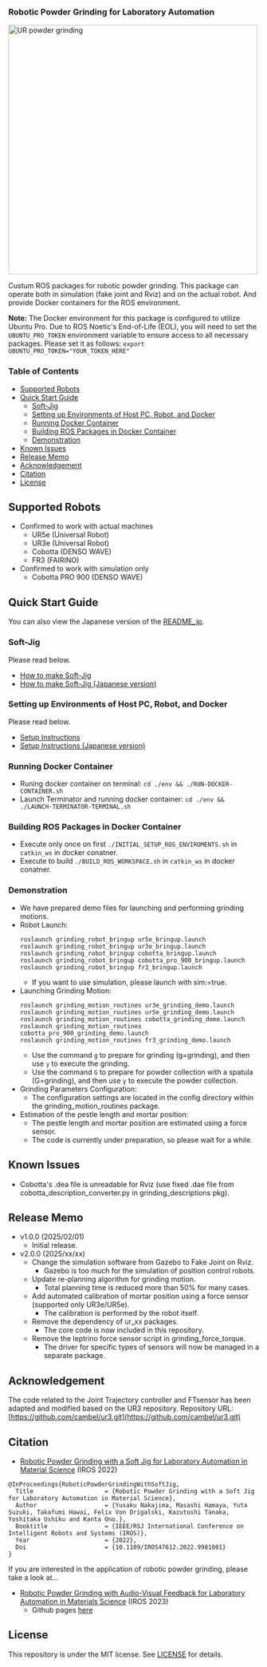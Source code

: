 ### Robotic Powder Grinding for Laboratory Automation
<img src="https://github.com/quantumbeam/powder_grinding/blob/main/wiki/grinding_demo.gif?raw=true" alt="UR powder grinding" width="500">

Custum ROS packages for robotic powder grinding.
This package can operate both in simulation (fake joint and Rviz) and on the actual robot.
And provide Docker containers for the ROS environment.

**Note:** The Docker environment for this package is configured to utilize Ubuntu Pro. Due to ROS Noetic's End-of-Life (EOL), you will need to set the `UBUNTU_PRO_TOKEN` environment variable to ensure access to all necessary packages. Please set it as follows:
`export UBUNTU_PRO_TOKEN="YOUR_TOKEN_HERE"`

### **Table of Contents**
- [Supported Robots](#supported-robots)
- [Quick Start Guide](#quick-start-guide)
  - [Soft-Jig](#soft-jig)
  - [Setting up Environments of Host PC, Robot, and Docker](#setting-up-environments-of-host-pc-robot-and-docker)
  - [Running Docker Container](#running-docker-container)
  - [Building ROS Packages in Docker Container](#building-ros-packages-in-docker-container)
  - [Demonstration](#demonstration)
- [Known Issues](#known-issues)
- [Release Memo](#release-memo)
- [Acknowledgement](#acknowledgement)
- [Citation](#citation)
- [License](#license)


## Supported Robots
- Confirmed to work with actual machines
   - UR5e (Universal Robot)
   - UR3e (Universal Robot)
   - Cobotta (DENSO WAVE)
   - FR3 (FAIRINO)
- Confirmed to work with simulation only
   - Cobotta PRO 900 (DENSO WAVE)

## Quick Start Guide
You can also view the Japanese version of the [README_jp](./README_jp.md).

### Soft-Jig
Please read below.
- [How to make Soft-Jig](./grinding_descriptions/mesh/3D_print_jig/README.md)
-  [How to make Soft-Jig (Japanese version)](./grinding_descriptions/mesh/3D_print_jig/README_jp.md)
### Setting up Environments of Host PC, Robot, and Docker
Please read below.
- [Setup Instructions](./env/docker/README.md)
- [Setup Instructions (Japanese version)](./env/docker/README_jp.md)

### Running Docker Container
- Runing docker container on terminal: `cd ./env && ./RUN-DOCKER-CONTAINER.sh`
- Launch Terminator and running docker container: `cd ./env && ./LAUNCH-TERMINATOR-TERMINAL.sh`

### Building ROS Packages in Docker Container
- Execute only once on first `./INITIAL_SETUP_ROS_ENVIROMENTS.sh` in `catkin_ws` in docker conatner.  
- Execute to build `./BUILD_ROS_WORKSPACE.sh` in `catkin_ws` in docker conatner.


### Demonstration
- We have prepared demo files for launching and performing grinding motions.
- Robot Launch:
   ```
   roslaunch grinding_robot_bringup ur5e_bringup.launch
   roslaunch grinding_robot_bringup ur3e_bringup.launch
   roslaunch grinding_robot_bringup cobotta_bringup.launch
   roslaunch grinding_robot_bringup cobotta_pro_900_bringup.launch
   roslaunch grinding_robot_bringup fr3_bringup.launch

   ```
  - If you want to use simulation, please launch with sim:=true.
- Launching Grinding Motion:
   ```
   roslaunch grinding_motion_routines ur3e_grinding_demo.launch
   roslaunch grinding_motion_routines ur5e_grinding_demo.launch
   roslaunch grinding_motion_routines cobotta_grinding_demo.launch
   roslaunch grinding_motion_routines cobotta_pro_900_grinding_demo.launch
   roslaunch grinding_motion_routines fr3_grinding_demo.launch

   ```
   - Use the command `g` to prepare for grinding (g=grinding), and then use `y` to execute the grinding.
   - Use the command `G` to prepare for powder collection with a spatula (G=grinding), and then use `y` to execute the powder collection.
- Grinding Parameters Configuration:
   - The configuration settings are located in the config directory within the grinding_motion_routines package.
- Estimation of the pestle length and mortar position:
  - The pestle length and mortar position are estimated using a force sensor. 
  - The code is currently under preparation, so please wait for a while.

## Known Issues
- Cobotta's .dea file is unreadable for Rviz (use fixed .dae file from cobotta_description_converter.py in grinding_descriptions pkg).

## Release Memo
- v1.0.0 (2025/02/01)
   - Initial release.
- v2.0.0 (2025/xx/xx)
   - Change the simulation software from Gazebo to Fake Joint on Rviz.
     - Gazebo is too much for the simulation of position control robots.
   - Update re-planning algorithm for grinding motion.
     - Total planning time is reduced more than 50% for many cases.
   - Add automated calibration of mortar position using a force sensor (supported only UR3e/UR5e).
     - The calibration is performed by the robot itself.
   - Remove the dependency of ur_xx packages.
     - The core code is now included in this repository.
   - Remove the leptrino force sensor script in grinding_force_torque.
     - The driver for specific types of sensors will now be managed in a separate package.

## Acknowledgement
The code related to the Joint Trajectory controller and FTsensor has been adapted and modified based on the UR3 repository.
Repository URL: [https://github.com/cambel/ur3.git](https://github.com/cambel/ur3.git)

## Citation
- [Robotic Powder Grinding with a Soft Jig for Laboratory Automation in Material Science](https://doi.org/10.1109/IROS47612.2022.9981081) (IROS 2022)
```
@InProceedings{RoboticPowderGrindingWithSoftJig,
  Title                    = {Robotic Powder Grinding with a Soft Jig for Laboratory Automation in Material Science},
  Author                   = {Yusaku Nakajima, Masashi Hamaya, Yuta Suzuki, Takafumi Hawai, Felix Von Drigalski, Kazutoshi Tanaka, Yoshitaka Ushiku and Kanta Ono.},
  Booktitle                = {IEEE/RSJ International Conference on Intelligent Robots and Systems (IROS)},
  Year                     = {2022},
  Doi                      = {10.1109/IROS47612.2022.9981081}
}
```
If you are interested in the application of robotic powder grinding, please take a look at...
- [Robotic Powder Grinding with Audio-Visual Feedback for Laboratory Automation in Materials Science](https://ieeexplore.ieee.org/document/10341526) (IROS 2023)
   -  Github pages [here](https://omron-sinicx.github.io/powder-grinding/) 

## License
This repository is under the MIT license. See [LICENSE](./LICENSE) for details.

